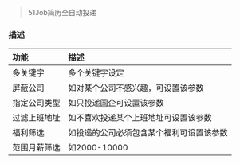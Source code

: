 >51Job简历全自动投递
### 描述
|功能|描述|
|:--|:--|
|多关键字|多个关键字设定|
|屏蔽公司|如对某个公司不感兴趣，可设置该参数|
|指定公司类型|如只投递国企可设置该参数|
|过滤上班地址|如不喜欢投递某个上班地址可设置该参数|
|福利筛选|如投递的公司必须包含某个福利可设置该参数|
|范围月薪筛选|如2000-10000|